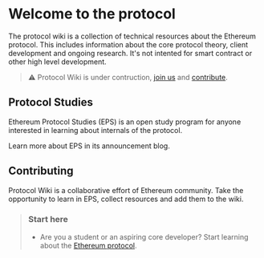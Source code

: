 # Welcome to the protocol

The protocol wiki is a collection of technical resources about the Ethereum protocol. This includes information about the core protocol theory, client development and ongoing research. It's not intented for smart contract or other high level development. 

> :warning: Protocol Wiki is under contruction, [join us](study-group.md) and [contribute](contributing.md). 

## Protocol Studies

Ethereum Protocol Studies (EPS) is an open study program for anyone interested in learning about internals of the protocol. 

Learn more about EPS in its announcement blog. 

## Contributing

Protocol Wiki is a collaborative effort of Ethereum community. Take the opportunity to learn in EPS, collect resources and add them to the wiki. 

> ### Start here
> * Are you a student or an aspiring core developer? Start learning about the [Ethereum protocol](/wiki/protocol/overview.md).
